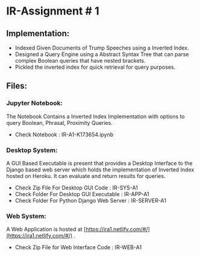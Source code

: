 # IR-Assignment # 1 
## Implementation:
- Indexed Given Documents of Trump Speeches using a Inverted Index. 
- Designed a Query Engine using a Abstract Syntax Tree that can parse complex Boolean queries that have nested brackets.
- Pickled the inverted index for quick retrieval for query purposes.
## Files:
### Jupyter Notebook:
The Notebook Contains a Inverted Index Implementation with options to query Boolean, Phrasal, Proximity Queries.

- Check Notebook : IR-A1-K173654.ipynb

### Desktop System:
A GUI Based Executable is present that provides a Desktop Interface to the Django based web server which holds the implementation of Inverted Index hosted on Heroku. It can evaluate and return results for queries.

- Check Zip File For Desktop GUI Code : IR-SYS-A1
- Check Folder For Desktop GUI Executable : IR-APP-A1
- Check Folder For Python Django Web Server : IR-SERVER-A1

### Web System:
A Web Application is hosted at  [https://ira1.netlify.com/#/](https://ira1.netlify.com/#/) .

- Check Zip File for Web Interface Code : IR-WEB-A1
